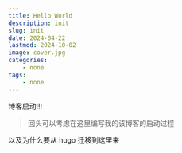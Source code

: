```yaml
---
title: Hello World
description: init 
slug: init
date: 2024-04-22
lastmod: 2024-10-02
image: cover.jpg
categories:
    - none
tags:
    - none
---
```


博客启动!!!

> 回头可以考虑在这里编写我的该博客的启动过程

以及为什么要从 hugo 迁移到这里来
